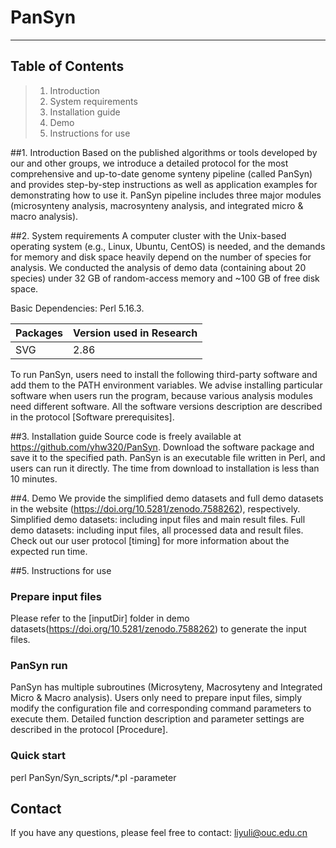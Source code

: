 # PanSyn

--------------------------
Table of Contents
--------------------------
> 1. Introduction
> 2. System requirements
> 3. Installation guide
> 4. Demo
> 5. Instructions for use


##1. Introduction
Based on the published algorithms or tools developed by our and other groups, we introduce a detailed protocol for the most comprehensive and up-to-date genome synteny pipeline (called PanSyn) and provides step-by-step instructions as well as application examples for demonstrating how to use it. PanSyn pipeline includes three major modules (microsynteny analysis, macrosynteny analysis, and integrated micro & macro analysis). 


##2. System requirements
A computer cluster with the Unix-based operating system (e.g., Linux, Ubuntu, CentOS) is needed, and the demands for memory and disk space heavily depend on the number of species for analysis. We conducted the analysis of demo data (containing about 20 species) under 32 GB of random-access memory and ~100 GB of free disk space. 

Basic Dependencies: Perl 5.16.3.

Packages | Version used in Research|
---------| --------|
SVG      | 2.86    |

To run PanSyn, users need to install the following third-party software and add them to the PATH environment variables. We advise installing particular software when users run the program, because various analysis modules need different software. All the software versions description are described in the protocol [Software prerequisites]. 


##3. Installation guide
Source code is freely available at https://github.com/yhw320/PanSyn.
Download the software package and save it to the specified path. PanSyn is an executable file written in Perl, and users can run it directly.
The time from download to installation is less than 10 minutes.


##4. Demo
We provide the simplified demo datasets and full demo datasets in the website (https://doi.org/10.5281/zenodo.7588262), respectively.
Simplified demo datasets: including input files and main result files.
Full demo datasets: including input files, all processed data and result files.
Check out our user protocol [timing] for more information about the expected run time.

##5. Instructions for use
### Prepare input files
Please refer to the [inputDir] folder in demo datasets(https://doi.org/10.5281/zenodo.7588262) to generate the input files.
### PanSyn run
PanSyn has multiple subroutines (Microsyteny, Macrosyteny and Integrated Micro & Macro analysis). Users only need to prepare input files, simply modify the configuration file and corresponding command parameters to execute them. 
Detailed function description and parameter settings are described in the protocol [Procedure]. 
### Quick start
perl PanSyn/Syn_scripts/*.pl -parameter

## Contact
If you have any questions, please feel free to contact: liyuli@ouc.edu.cn
